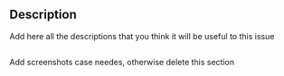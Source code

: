 ## Description

Add here all the descriptions that you think it will be useful to this issue

##

Add screenshots case needes, otherwise delete this section